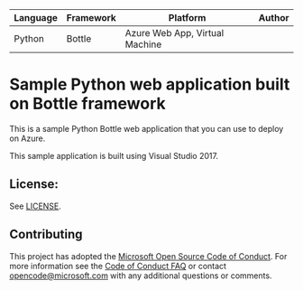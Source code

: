 | Language | Framework | Platform | Author |
| -------- | -------- |--------|--------|
| Python | Bottle | Azure Web App, Virtual Machine| |


# Sample Python web application built on Bottle framework

This is a sample Python Bottle web application that you can use to deploy on Azure.

This sample application is built using Visual Studio 2017.

## License:

See [LICENSE](LICENSE).

## Contributing

This project has adopted the [Microsoft Open Source Code of Conduct](https://opensource.microsoft.com/codeofconduct/). For more information see the [Code of Conduct FAQ](https://opensource.microsoft.com/codeofconduct/faq/) or contact [opencode@microsoft.com](mailto:opencode@microsoft.com) with any additional questions or comments.

